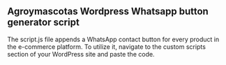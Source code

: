## Agroymascotas Wordpress Whatsapp button generator script

The script.js file appends a WhatsApp contact button for every product in the e-commerce platform. To utilize it, navigate to the custom scripts section of your WordPress site and paste the code.

